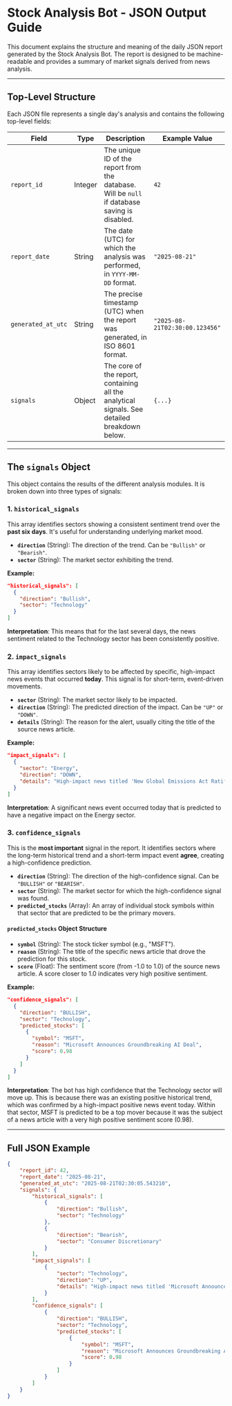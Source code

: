 # Stock Analysis Bot - JSON Output Guide

This document explains the structure and meaning of the daily JSON report generated by the Stock Analysis Bot. The report is designed to be machine-readable and provides a summary of market signals derived from news analysis.

---

## Top-Level Structure

Each JSON file represents a single day's analysis and contains the following top-level fields:

| Field              | Type   | Description                                                                                             | Example Value                  |
| ------------------ | ------ | ------------------------------------------------------------------------------------------------------- | ------------------------------ |
| `report_id`        | Integer| The unique ID of the report from the database. Will be `null` if database saving is disabled.             | `42`                           |
| `report_date`      | String | The date (UTC) for which the analysis was performed, in `YYYY-MM-DD` format.                              | `"2025-08-21"`                 |
| `generated_at_utc` | String | The precise timestamp (UTC) when the report was generated, in ISO 8601 format.                            | `"2025-08-21T02:30:00.123456"`  |
| `signals`          | Object | The core of the report, containing all the analytical signals. See detailed breakdown below.              | `{...}`                        |

---

## The `signals` Object

This object contains the results of the different analysis modules. It is broken down into three types of signals:

### 1. `historical_signals`

This array identifies sectors showing a consistent sentiment trend over the **past six days**. It's useful for understanding underlying market mood.

* **`direction`** (String): The direction of the trend. Can be `"Bullish"` or `"Bearish"`.
* **`sector`** (String): The market sector exhibiting the trend.

**Example:**
```json
"historical_signals": [
  {
    "direction": "Bullish",
    "sector": "Technology"
  }
]
```
**Interpretation**: This means that for the last several days, the news sentiment related to the Technology sector has been consistently positive.

### 2. `impact_signals`

This array identifies sectors likely to be affected by specific, high-impact news events that occurred **today**. This signal is for short-term, event-driven movements.

* **`sector`** (String): The market sector likely to be impacted.
* **`direction`** (String): The predicted direction of the impact. Can be `"UP"` or `"DOWN"`.
* **`details`** (String): The reason for the alert, usually citing the title of the source news article.

**Example:**
```json
"impact_signals": [
  {
    "sector": "Energy",
    "direction": "DOWN",
    "details": "High-impact news titled 'New Global Emissions Act Ratified'"
  }
]
```
**Interpretation**: A significant news event occurred today that is predicted to have a negative impact on the Energy sector.

### 3. `confidence_signals`

This is the **most important** signal in the report. It identifies sectors where the long-term historical trend and a short-term impact event **agree**, creating a high-confidence prediction.

* **`direction`** (String): The direction of the high-confidence signal. Can be `"BULLISH"` or `"BEARISH"`.
* **`sector`** (String): The market sector for which the high-confidence signal was found.
* **`predicted_stocks`** (Array): An array of individual stock symbols within that sector that are predicted to be the primary movers.

#### `predicted_stocks` Object Structure

* **`symbol`** (String): The stock ticker symbol (e.g., "MSFT").
* **`reason`** (String): The title of the specific news article that drove the prediction for this stock.
* **`score`** (Float): The sentiment score (from -1.0 to 1.0) of the source news article. A score closer to 1.0 indicates very high positive sentiment.

**Example:**
```json
"confidence_signals": [
  {
    "direction": "BULLISH",
    "sector": "Technology",
    "predicted_stocks": [
      {
        "symbol": "MSFT",
        "reason": "Microsoft Announces Groundbreaking AI Deal",
        "score": 0.98
      }
    ]
  }
]
```
**Interpretation**: The bot has high confidence that the Technology sector will move up. This is because there was an existing positive historical trend, which was confirmed by a high-impact positive news event today. Within that sector, MSFT is predicted to be a top mover because it was the subject of a news article with a very high positive sentiment score (0.98).

---

## Full JSON Example

```json
{
    "report_id": 42,
    "report_date": "2025-08-21",
    "generated_at_utc": "2025-08-21T02:30:05.543210",
    "signals": {
        "historical_signals": [
            {
                "direction": "Bullish",
                "sector": "Technology"
            },
            {
                "direction": "Bearish",
                "sector": "Consumer Discretionary"
            }
        ],
        "impact_signals": [
            {
                "sector": "Technology",
                "direction": "UP",
                "details": "High-impact news titled 'Microsoft Announces Groundbreaking AI Deal' (Sentiment: positive @ 0.98)."
            }
        ],
        "confidence_signals": [
            {
                "direction": "BULLISH",
                "sector": "Technology",
                "predicted_stocks": [
                    {
                        "symbol": "MSFT",
                        "reason": "Microsoft Announces Groundbreaking AI Deal",
                        "score": 0.98
                    }
                ]
            }
        ]
    }
}
